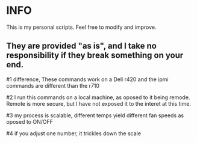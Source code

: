 # INFO

This is my personal scripts. Feel free to modify and improve.

They are provided "as is", and I take no responsibility if they break something on your end. 
----

#1 difference, These commands work on a Dell r420 and the ipmi commands are different than the r710

#2 I run this commands on a local machine, as oposed to it being remode.  Remote is more secure, but I have not exposed it to the interet at this time.

#3 my process is scalable, different temps yield different fan speeds as oposed to ON/OFF

#4 if you adjust one number, it trickles down the scale 
